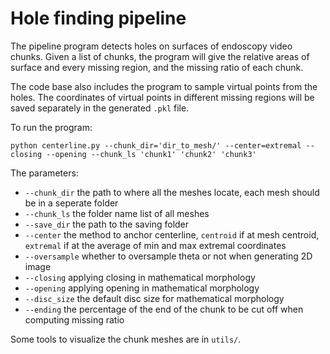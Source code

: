 # Hole finding pipeline
The pipeline program detects holes on surfaces of endoscopy video chunks. Given a list of chunks, the program will give the relative areas of surface and every missing region, and the missing ratio of each chunk.

The code base also includes the program to sample virtual points from the holes. The coordinates of virtual points in different missing regions will be saved separately in the generated `.pkl` file.

To run the program:
```
python centerline.py --chunk_dir='dir_to_mesh/' --center=extremal --closing --opening --chunk_ls 'chunk1' 'chunk2' 'chunk3'
```

The parameters:
* `--chunk_dir` the path to where all the meshes locate, each mesh should be in a seperate folder 
* `--chunk_ls` the folder name list of all meshes
* `--save_dir` the path to the saving folder
* `--center` the method to anchor centerline, `centroid` if at mesh centroid, `extremal` if at the average of min and max extremal coordinates
* `--oversample` whether to oversample theta or not when generating 2D image
* `--closing` applying closing in mathematical morphology
* `--opening` applying opening in mathematical morphology
* `--disc_size` the default disc size for mathematical morphology
* `--ending` the percentage of the end of the chunk to be cut off when computing missing ratio

Some tools to visualize the chunk meshes are in `utils/`.

